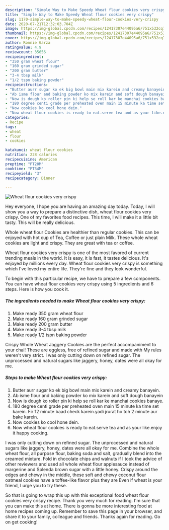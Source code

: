 ```yaml
---
description: "Simple Way to Make Speedy Wheat flour cookies very crispy"
title: "Simple Way to Make Speedy Wheat flour cookies very crispy"
slug: 1170-simple-way-to-make-speedy-wheat-flour-cookies-very-crispy
date: 2020-07-21T12:32:03.704Z
image: https://img-global.cpcdn.com/recipes/12417307e44095a6/751x532cq70/wheat-flour-cookies-very-crispy-recipe-main-photo.jpg
thumbnail: https://img-global.cpcdn.com/recipes/12417307e44095a6/751x532cq70/wheat-flour-cookies-very-crispy-recipe-main-photo.jpg
cover: https://img-global.cpcdn.com/recipes/12417307e44095a6/751x532cq70/wheat-flour-cookies-very-crispy-recipe-main-photo.jpg
author: Ronnie Garza
ratingvalue: 4.9
reviewcount: 35656
recipeingredient:
- "350 gram wheat flour"
- "160 gram grinded sugar"
- "200 gram butter"
- "3-4 tbsp milk"
- "1/2 tspn baking powder"
recipeinstructions:
- "Butter aurr sugar ko ek big bowl main mix karein and creamy banayein."
- "Ab isme flour and baking powder ko mix karein and soft dough banayein"
- "Now is dough ko roller pin ki help se roll kar ke manchai cookies banaye."
- "180 degree centi grade per preheated oven main 15 minute ka time set karein. Fir 12 minute baad check karein.yadi jrurat ho toh 2 minute aur bake karein."
- "Now cookies ko cool hone dein."
- "Now wheat flour cookies is ready to eat.serve tea and as your like.enjoy it happy cooking."
categories:
- Recipe
tags:
- wheat
- flour
- cookies

katakunci: wheat flour cookies 
nutrition: 228 calories
recipecuisine: American
preptime: "PT20M"
cooktime: "PT34M"
recipeyield: "3"
recipecategory: Dinner

---
```



![Wheat flour cookies very crispy](https://img-global.cpcdn.com/recipes/12417307e44095a6/751x532cq70/wheat-flour-cookies-very-crispy-recipe-main-photo.jpg)

Hey everyone, I hope you are having an amazing day today. Today, I will show you a way to prepare a distinctive dish, wheat flour cookies very crispy. One of my favorites food recipes. This time, I will make it a little bit tasty. This will be really delicious.

Whole wheat flour Cookies are healthier than regular cookies. This can be enjoyed with hot cup of Tea, Coffee or just plain Milk. These whole wheat cookies are light and crispy. They are great with tea or coffee.

Wheat flour cookies very crispy is one of the most favored of current trending meals in the world. It is easy, it is fast, it tastes delicious. It's enjoyed by millions every day. Wheat flour cookies very crispy is something which I've loved my entire life. They're fine and they look wonderful.


To begin with this particular recipe, we have to prepare a few components. You can have wheat flour cookies very crispy using 5 ingredients and 6 steps. Here is how you cook it.

<!--inarticleads1-->

##### The ingredients needed to make Wheat flour cookies very crispy:

1. Make ready 350 gram wheat flour
1. Make ready 160 gram grinded sugar
1. Make ready 200 gram butter
1. Make ready 3-4 tbsp milk
1. Make ready 1/2 tspn baking powder


Crispy Whole Wheat Jaggery Cookies are the perfect accompaniment to your chai! These are eggless, free of refined sugar and made with My rules weren&#39;t very strict. I was only cutting down on refined sugar. The unprocessed and natural sugars like jaggery, honey, dates were all okay for me. 

<!--inarticleads2-->

##### Steps to make Wheat flour cookies very crispy:

1. Butter aurr sugar ko ek big bowl main mix karein and creamy banayein.
1. Ab isme flour and baking powder ko mix karein and soft dough banayein
1. Now is dough ko roller pin ki help se roll kar ke manchai cookies banaye.
1. 180 degree centi grade per preheated oven main 15 minute ka time set karein. Fir 12 minute baad check karein.yadi jrurat ho toh 2 minute aur bake karein.
1. Now cookies ko cool hone dein.
1. Now wheat flour cookies is ready to eat.serve tea and as your like.enjoy it happy cooking.


I was only cutting down on refined sugar. The unprocessed and natural sugars like jaggery, honey, dates were all okay for me. Combine the whole wheat flour, all purpose flour, baking soda and salt, gradually blend into the creamed mixture. Fold in chocolate chips and walnuts if I took the advice of other reviewers and used all whole wheat flour applesauce instead of margerine and Splenda brown sugar with a little honey. Crispy around the edges and chewy in the middle, these soft and chewy coconut flour oatmeal cookies have a toffee-like flavor plus they are Even if wheat is your friend, I urge you to try these. 

So that is going to wrap this up with this exceptional food wheat flour cookies very crispy recipe. Thank you very much for reading. I'm sure that you can make this at home. There is gonna be more interesting food at home recipes coming up. Remember to save this page in your browser, and share it to your family, colleague and friends. Thanks again for reading. Go on get cooking!
